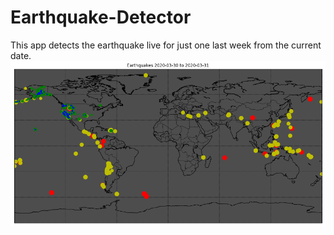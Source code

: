 # Earthquake-Detector
This app detects the earthquake live for just one last week from the current date.
![](Image_6_apr_2020.png)
